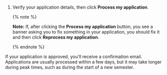 1. Verify your application details, then click **Process my application**.

    {% note %}

    **Note:** If, after clicking the **Process my application** button, you see a banner asking you to fix something in your application, you should fix it and then click **Reprocess my application**.

    {% endnote %}

 If your application is approved, you'll receive a confirmation email. Applications are usually processed within a few days, but it may take longer during peak times, such as during the start of a new semester.
